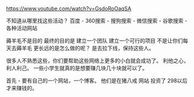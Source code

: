 
https://www.youtube.com/watch?v=GsdoRoOaqSA

不知道从哪里找这些活动？    百度 - 360搜索 - 搜狗搜索 - 微信搜索  - 谷歌搜索 - 各种活动网站 


薅羊毛不是目的 最终的目的是 建立一个团队 建立一个可行的项目   不是让你们每天去薅羊毛  更长远的是怎么做的呢？  是去拉下线，保持这些人。   

很多人不熟悉这些，你们要帮助这些网络上更多的小白就会成功了。       利他之心， 利人利己。  一些小学生就真的是想要赚几块几十块就可以了。 


首先 - 要有自己的一个网站，一个博客。  他们是在猪八戒 网站 投资了 298以后 才来赚钱的。 



